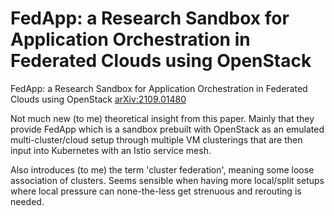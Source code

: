# FedApp: a Research Sandbox for Application Orchestration in Federated Clouds using OpenStack
FedApp: a Research Sandbox for Application Orchestration in Federated Clouds using OpenStack [arXiv:2109.01480](https://arxiv.org/abs/2109.01480)

Not much new (to me) theoretical insight from this paper. Mainly that they provide FedApp which is a sandbox prebuilt with OpenStack as an emulated multi-cluster/cloud setup through multiple VM clusterings that are then input into Kubernetes with an Istio service mesh. 

Also introduces (to me) the term 'cluster federation', meaning some loose association of clusters. Seems sensible when having more local/split setups where local pressure can none-the-less get strenuous and rerouting is needed.
